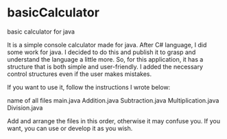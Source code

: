 # basicCalculator
basic calculator for java

It is a simple console calculator made for java. After C# language, I did some work for java. I decided to do this and publish it to grasp and understand the language a little more. So, for this application, it has a structure that is both simple and user-friendly. I added the necessary control structures even if the user makes mistakes.

If you want to use it, follow the instructions I wrote below:

name of all files
main.java
Addition.java
Subtraction.java
Multiplication.java
Division.java

Add and arrange the files in this order, otherwise it may confuse you.
If you want, you can use or develop it as you wish.


